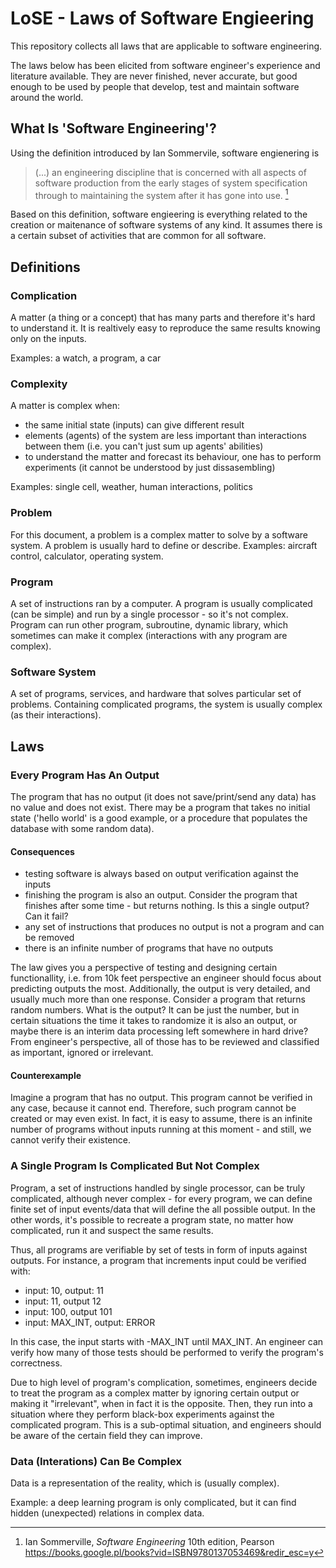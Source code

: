 # LoSE - Laws of Software Engieering

This repository collects all laws that are applicable to software engineering.

The laws below has been elicited from software engineer's experience and literature available. They are never finished, never accurate, but good enough to be used by people that develop, test and maintain software around the world.

## What Is 'Software Engineering'?

Using the definition introduced by Ian Sommervile, software engienering is

> (...) an engineering discipline that is concerned with all aspects of software production from the early stages of system specification through to maintaining the system after it has gone into use. [^Sommerville]

Based on this definition, software engieering is everything related to the creation or maitenance of software systems of any kind. It assumes there is a certain subset of activities that are common for all software.

## Definitions

### Complication

A matter (a thing or a concept) that has many parts and therefore it's hard to understand it. It is realtively easy to reproduce the same results knowing only on the inputs.

Examples: a watch, a program, a car

### Complexity

A matter is complex when:
* the same initial state (inputs) can give different result
* elements (agents) of the system are less important than interactions between them (i.e. you can't just sum up agents' abilities)
* to understand the matter and forecast its behaviour, one has to perform experiments (it cannot be understood by just dissasembling)

Examples: single cell, weather, human interactions, politics

### Problem

For this document, a problem is a complex matter to solve by a software system. A problem is usually hard to define or describe. Examples: aircraft control, calculator, operating system.

### Program

A set of instructions ran by a computer. A program is usually complicated (can be simple) and run by a single processor - so it's not complex. Program can run other program, subroutine, dynamic library, which sometimes can make it complex (interactions with any program are complex).

### Software System

A set of programs, services, and hardware that solves particular set of problems. Containing complicated programs, the system is usually complex (as their interactions).

## Laws

### Every Program Has An Output

The program that has no output (it does not save/print/send any data) has no value and does not exist. There may be a program that takes no initial state ('hello world' is a good example, or a procedure that populates the database with some random data).

#### Consequences

* testing software is always based on output verification against the inputs
* finishing the program is also an output. Consider the program that finishes after some time - but returns nothing. Is this a single output? Can it fail?
* any set of instructions that produces no output is not a program and can be removed
* there is an infinite number of programs that have no outputs

The law gives you a perspective of testing and designing certain functionallity, i.e. from 10k feet perspective an engineer should focus about predicting outputs the most. Additionally, the output is very detailed, and usually much more than one response. Consider a program that returns random numbers. What is the output? It can be just the number, but in certain situations the time it takes to randomize it is also an output, or maybe there is an interim data processing left somewhere in hard drive? From engineer's perspective, all of those has to be reviewed and classified as important, ignored or irrelevant.

#### Counterexample

Imagine a program that has no output. This program cannot be verified in any case, because it cannot end. Therefore, such program cannot be created or may even exist. In fact, it is easy to assume, there is an infinite number of programs without inputs running at this moment - and still, we cannot verify their existence.

### A Single Program Is Complicated But Not Complex

Program, a set of instructions handled by single processor, can be truly complicated, although never complex - for every program, we can define finite set of input events/data that will define the all possible output. In the other words, it's possible to recreate a program state, no matter how complicated, run it and suspect the same results.

Thus, all programs are verifiable by set of tests in form of inputs against outputs. For instance, a program that increments input could be verified with:

* input: 10, output: 11
* input: 11, output 12
* input: 100, output 101
* input: MAX_INT, output: ERROR

In this case, the input starts with -MAX_INT until MAX_INT. An engineer can verify how many of those tests should be performed to verify the program's correctness.

Due to high level of program's complication, sometimes, engineers decide to treat the program as a complex matter by ignoring certain output or making it "irrelevant", when in fact it is the opposite. Then, they run into a situation where they perform black-box experiments against the complicated program. This is a sub-optimal situation, and engineers should be aware of the certain field they can improve.

### Data (Interations) Can Be Complex

Data is a representation of the reality, which is (usually complex).

Example: a deep learning program is only complicated, but it can find hidden (unexpected) relations in complex data.

[^Sommerville]: Ian Sommerville, *Software Engineering* 10th edition, Pearson https://books.google.pl/books?vid=ISBN9780137053469&redir_esc=y
